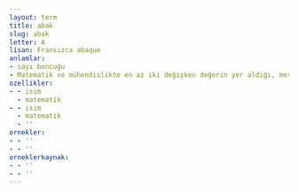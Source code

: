 ```yaml
---
layout: term
title: abak
slug: abak
letter: A
lisan: Fransızca abaque
anlamlar:
- sayı boncuğu
- Matematik ve mühendislikte en az iki değişken değerin yer aldığı, meselelerin kolayca çözülmesini sağlamak üzere çizilmiş olan eğrilerden oluşan bir tür tablo veya grafik
ozellikler:
- - isim
  - matematik
- - isim
  - matematik
  - ''
ornekler:
- - ''
- - ''
orneklerkaynak:
- - ''
- - ''
---
```

